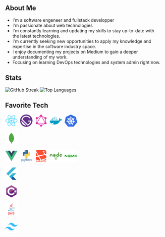 <div id="bio">
  <h2>About Me</h2>
  <ul>
    <li>I'm a software engeneer and fullstack developper</li>
    <li>I'm passionate about web technologies</li>
    <li>I'm constantly learning and updating my skills to stay up-to-date with the latest technologies.</li>    
    <li>I'm currently seeking new opportunities to apply my knowledge and expertise in the software industry space.</li>
    <li>I enjoy documenting my projects on Medium to gain a deeper understanding of my work.</li>
    <li>Focusing on learning DevOps technologies and system admin right now.</li>
  </ul>
</div>

<div id="stats">
  <h2>Stats</h2>
  <img src="https://streak-stats.demolab.com?user=philippembambi&theme=transparent&fire=EB5454" alt="GitHub Streak"/>
  <img src="https://github-readme-stats.vercel.app/api/top-langs/?username=philippembambi&layout=compact&theme=vision-friendly-dark" alt="Top Languages"/>
</div>

## Favorite Tech

<div>
  <img src="https://github.com/devicons/devicon/blob/master/icons/react/react-original.svg" title="React" alt="React" width="40" height="40"/>&nbsp;
  <img src="https://github.com/devicons/devicon/blob/master/icons/gatsby/gatsby-plain.svg" title="Gastby" alt="Gastby" width="40" height="40"/>&nbsp;
  <img src="https://github.com/devicons/devicon/blob/master/icons/graphql/graphql-plain.svg" title="Graphql" alt="Graphql" width="40" height="40"/>&nbsp;
  <img src="https://github.com/devicons/devicon/blob/master/icons/docker/docker-plain.svg" title="Docker" alt="Docker" width="40" height="40"/>&nbsp;
  <img src="https://github.com/devicons/devicon/blob/master/icons/kubernetes/kubernetes-plain.svg" title="Kubernetes" alt="Kubernetes" width="40" height="40"/>&nbsp;
  
   <img src="https://github.com/devicons/devicon/blob/master/icons/mongodb/mongodb-plain.svg" title="MongoDB" alt="MongoDB" width="40" height="40"/>&nbsp;

  <img src="https://github.com/devicons/devicon/blob/master/icons/vuejs/vuejs-original.svg" title="SF" alt="sf" width="40" height="40"/>&nbsp;
  <img src="https://github.com/devicons/devicon/blob/master/icons/python/python-original-wordmark.svg" title="Python" alt="Py" width="40" height="40"/>&nbsp;
   <img src="https://github.com/devicons/devicon/blob/master/icons/laravel/laravel-plain-wordmark.svg" title="Laravel" alt="Laravel" width="40" height="40"/>&nbsp;
  <img src="https://github.com/devicons/devicon/blob/master/icons/nodejs/nodejs-plain-wordmark.svg" title="NodeJs" alt="NodeJs" width="40" height="40"/>&nbsp;
  <img src="https://github.com/devicons/devicon/blob/master/icons/nginx/nginx-original.svg"  title="nginx" alt="nginx" width="40" height="40"/>&nbsp;
  <div>

   <img src="https://github.com/devicons/devicon/blob/master/icons/flutter/flutter-original.svg" title="flutter" alt="flutter" width="40" height="40"/>&nbsp;

  <img src="https://github.com/devicons/devicon/blob/master/icons/csharp/csharp-original.svg" title="csharp" alt="csharp" width="40" height="40"/>&nbsp;

  <img src="https://github.com/devicons/devicon/blob/master/icons/java/java-original-wordmark.svg" title="csharp" alt="csharp" width="40" height="40"/>&nbsp;

  <img src="https://github.com/devicons/devicon/blob/master/icons/tailwindcss/tailwindcss-plain.svg" title="csharp" alt="csharp" width="40" height="40"/>&nbsp;

